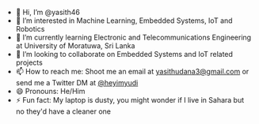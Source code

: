<!--![banner](git-header.jpeg)-->

- 👋 Hi, I’m @yasith46
- 👀 I’m interested in Machine Learning, Embedded Systems, IoT and Robotics
- 🌱 I’m currently learning Electronic and Telecommunications Engineering at University of Moratuwa, Sri Lanka
- 💞️ I’m looking to collaborate on Embedded Systems and IoT related projects
- 📫 How to reach me: Shoot me an email at yasithudana3@gmail.com or send me a Twitter DM at [@heyimyudi](https://twitter.com/heyimyudi)
- 😄 Pronouns: He/Him
- ⚡ Fun fact: My laptop is dusty, you might wonder if I live in Sahara but no they'd have a cleaner one

<!---
yasith46/yasith46 is a ✨ special ✨ repository because its `README.md` (this file) appears on your GitHub profile.
You can click the Preview link to take a look at your changes.
--->
